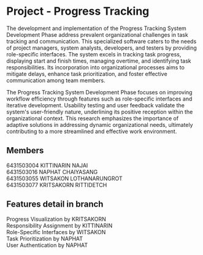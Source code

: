 # Project - Progress Tracking
The development and implementation of the Progress Tracking System Development Phase address prevalent organizational challenges in task tracking and communication. This specialized software caters to the needs of project managers, system analysts, developers, and testers by providing role-specific interfaces. The system excels in tracking task progress, displaying start and finish times, managing overtime, and identifying task responsibilities. Its incorporation into organizational processes aims to mitigate delays, enhance task prioritization, and foster effective communication among team members.

The Progress Tracking System Development Phase focuses on improving workflow efficiency through features such as role-specific interfaces and iterative development. Usability testing and user feedback validate the system's user-friendly nature, underlining its positive reception within the organizational context. This research emphasizes the importance of adaptive solutions in addressing dynamic organizational needs, ultimately contributing to a more streamlined and effective work environment.
## Members
6431503004 KITTINARIN NAJAI\
6431503016 NAPHAT CHAIYASANG\
6431503055 WITSAKON LOTHANARUNGROT\
6431503077 KRITSAKORN RITTIDETCH

## Features detail in branch
Progress Visualization by KRITSAKORN\
Responsibility Assignment by KITTINARIN\
Role-Specific Interfaces by WITSAKON\
Task Prioritization by NAPHAT\
User Authentication by NAPHAT
